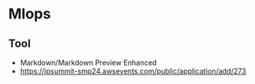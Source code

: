 # Mlops
## Tool
- Markdown/Markdown Preview Enhanced
- https://jpsummit-smp24.awsevents.com/public/application/add/273